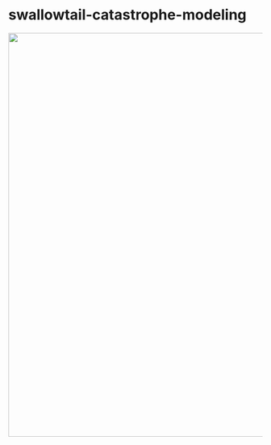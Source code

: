 # swallowtail-catastrophe-modeling

<img src="https://raw.githubusercontent.com/rauzansumara/swallowtail-catastrophe-modeling/master/Swallowtail_Catastrophe.gif" width="800">
